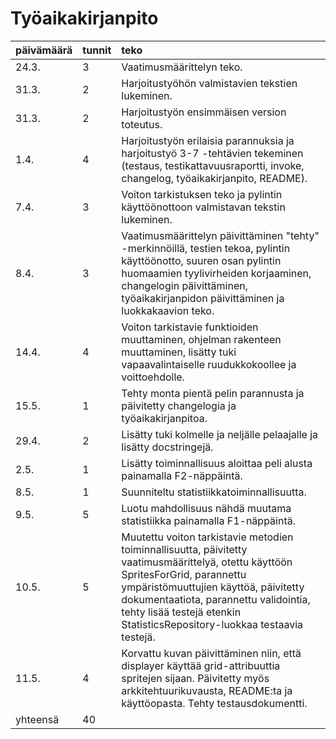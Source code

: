 # Työaikakirjanpito

| päivämäärä | tunnit | teko |
|:-----------|:-------|:-----|
| 24.3.      | 3      | Vaatimusmäärittelyn teko. |
| 31.3.      | 2      | Harjoitustyöhön valmistavien tekstien lukeminen. |
| 31.3.      | 2      | Harjoitustyön ensimmäisen version toteutus. |
| 1.4.       | 4      | Harjoitustyön erilaisia parannuksia ja harjoitustyö 3-7 -tehtävien tekeminen (testaus, testikattavuusraportti, invoke, changelog, työaikakirjanpito, README). |
| 7.4.       | 3      | Voiton tarkistuksen teko ja pylintin käyttöönottoon valmistavan tekstin lukeminen. |
| 8.4.       | 3      | Vaatimusmäärittelyn päivittäminen "tehty" -merkinnöillä, testien tekoa, pylintin käyttöönotto, suuren osan pylintin huomaamien tyylivirheiden korjaaminen, changelogin päivittäminen, työaikakirjanpidon päivittäminen ja luokkakaavion teko. |
| 14.4.      | 4      | Voiton tarkistavie funktioiden muuttaminen, ohjelman rakenteen muuttaminen, lisätty tuki vapaavalintaiselle ruudukkokoollee ja voittoehdolle. |
| 15.5.      | 1      | Tehty monta pientä pelin parannusta ja päivitetty changelogia ja työaikakirjanpitoa. |
| 29.4.      | 2      | Lisätty tuki kolmelle ja neljälle pelaajalle ja lisätty docstringejä. |
| 2.5.       | 1      | Lisätty toiminnallisuus aloittaa peli alusta painamalla F2-näppäintä. |
| 8.5.       | 1      | Suunniteltu statistiikkatoiminnallisuutta. |
| 9.5.       | 5      | Luotu mahdollisuus nähdä muutama statistiikka painamalla F1-näppäintä. |
| 10.5.      | 5      | Muutettu voiton tarkistavie metodien toiminnallisuutta, päivitetty vaatimusmäärittelyä, otettu käyttöön SpritesForGrid, parannettu ympäristömuuttujien käyttöä, päivitetty dokumentaatiota, parannettu validointia, tehty lisää testejä etenkin StatisticsRepository-luokkaa testaavia testejä. |
| 11.5.      | 4      | Korvattu kuvan päivittäminen niin, että displayer käyttää grid-attribuuttia spritejen sijaan. Päivitetty myös arkkitehtuurikuvausta, README:ta ja käyttöopasta. Tehty testausdokumentti. |
| yhteensä   | 40     ||